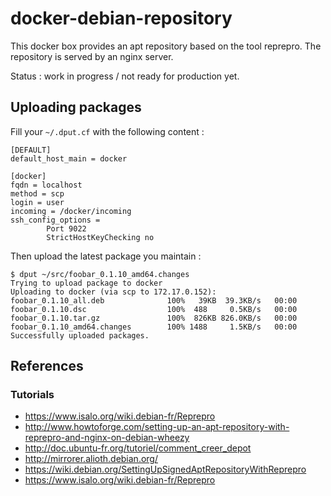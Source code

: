 docker-debian-repository
========================

This docker box provides an apt repository based on the tool reprepro. 
The repository is served by an nginx server.

Status : work in progress / not ready for production yet.

Uploading packages
------------------

Fill your ``~/.dput.cf`` with the following content :

	[DEFAULT]
	default_host_main = docker

	[docker]
	fqdn = localhost
	method = scp
	login = user
	incoming = /docker/incoming
	ssh_config_options =
        	Port 9022
        	StrictHostKeyChecking no


Then upload the latest package you maintain :

	$ dput ~/src/foobar_0.1.10_amd64.changes
	Trying to upload package to docker
	Uploading to docker (via scp to 172.17.0.152):
	foobar_0.1.10_all.deb              100%   39KB  39.3KB/s   00:00    
	foobar_0.1.10.dsc                  100%  488     0.5KB/s   00:00    
	foobar_0.1.10.tar.gz               100%  826KB 826.0KB/s   00:00    
	foobar_0.1.10_amd64.changes        100% 1488     1.5KB/s   00:00    
	Successfully uploaded packages.


References
----------

### Tutorials

* https://www.isalo.org/wiki.debian-fr/Reprepro
* http://www.howtoforge.com/setting-up-an-apt-repository-with-reprepro-and-nginx-on-debian-wheezy
* http://doc.ubuntu-fr.org/tutoriel/comment_creer_depot
* http://mirrorer.alioth.debian.org/
* https://wiki.debian.org/SettingUpSignedAptRepositoryWithReprepro
* https://www.isalo.org/wiki.debian-fr/Reprepro
